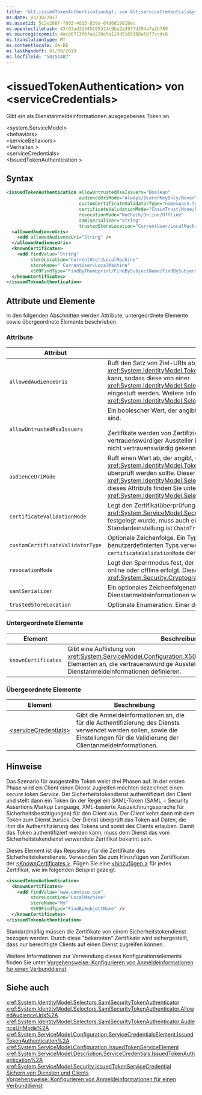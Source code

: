 ```yaml
---
title: '&lt;issuedTokenAuthentication&gt; von &lt;serviceCredentials&gt;'
ms.date: 03/30/2017
ms.assetid: 5c2e288f-f603-4d13-839a-0fd6d1981bec
ms.openlocfilehash: 43f03ad32345195324c9ba2a3977d294a7a2b789
ms.sourcegitcommit: 4ac80713f6faa220e5a119d5165308a58f7ccdc8
ms.translationtype: MT
ms.contentlocale: de-DE
ms.lasthandoff: 01/09/2019
ms.locfileid: "54151487"
---
```

# <a name="ltissuedtokenauthenticationgt-of-ltservicecredentialsgt"></a>&lt;issuedTokenAuthentication&gt; von &lt;serviceCredentials&gt;
Gibt ein als Dienstanmeldeinformationen ausgegebenes Token an.  
  
 \<system.ServiceModel>  
\<behaviors>  
\<serviceBehaviors>  
\<Verhalten >  
\<serviceCredentials>  
\<IssuedTokenAuthentication >  
  
## <a name="syntax"></a>Syntax  
  
```xml  
<issuedTokenAuthentication allowUntrustedRsaIssuers="Boolean"
                           audienceUriMode="Always/BearerKeyOnly/Never"
                           customCertificateValidatorType="namespace.typeName, [,AssemblyName] [,Version=version number] [,Culture=culture] [,PublicKeyToken=token]"
                           certificateValidationMode="ChainTrust/None/PeerTrust/PeerOrChainTrust/Custom"
                           revocationMode="NoCheck/Online/Offline"
                           samlSerializer="String"
                           trustedStoreLocation="CurrentUser/LocalMachine">
  <allowedAudienceUris>
    <add allowedAudienceUri="String" />
  </allowedAudienceUris>
  <knownCertificates>
    <add findValue="String"
         storeLocation="CurrentUser/LocalMachine"
         storeName=" CurrentUser/LocalMachine"
         x509FindType="FindByThumbprint/FindBySubjectName/FindBySubjectDistinguishedName/FindByIssuerName/FindByIssuerDistinguishedName/FindBySerialNumber/FindByTimeValid/FindByTimeNotYetValid/FindBySerialNumber/FindByTimeExpired/FindByTemplateName/FindByApplicationPolicy/FindByCertificatePolicy/FindByExtension/FindByKeyUsage/FindBySubjectKeyIdentifier" />
  </knownCertificates>
</issuedTokenAuthentication>
```  
  
## <a name="attributes-and-elements"></a>Attribute und Elemente  
 In den folgenden Abschnitten werden Attribute, untergeordnete Elemente sowie übergeordnete Elemente beschrieben.  
  
### <a name="attributes"></a>Attribute  
  
|Attribut|Beschreibung|  
|---------------|-----------------|  
|`allowedAudienceUris`|Ruft den Satz von Ziel-URIs ab, für die das <xref:System.IdentityModel.Tokens.SamlSecurityToken>-Sicherheitstoken verwendet werden kann, sodass diese von einer <xref:System.IdentityModel.Selectors.SamlSecurityTokenAuthenticator>-Instanz als gültig eingestuft werden. Weitere Informationen zur Verwendung dieses Attributs finden Sie unter <xref:System.IdentityModel.Selectors.SamlSecurityTokenAuthenticator.AllowedAudienceUris%2A>.|  
|`allowUntrustedRsaIssuers`|Ein boolescher Wert, der angibt, ob nicht vertrauenswürdige RSA-Zertifikataussteller zulässig sind.<br /><br /> Zertifikate werden von Zertifizierungsstellen signiert, damit die Echtheit überprüft wird. Ein nicht vertrauenswürdiger Aussteller ist eine Zertifizierungsstelle, die zum Signieren von Zertifikaten als nicht vertrauenswürdig gekennzeichnet ist.|  
|`audienceUriMode`|Ruft einen Wert ab, der angibt, ob <xref:System.IdentityModel.Tokens.SamlSecurityToken> des <xref:System.IdentityModel.Tokens.SamlAudienceRestrictionCondition>-Sicherheitstokens überprüft werden sollte. Dieser Wert ist vom Typ <xref:System.IdentityModel.Selectors.AudienceUriMode>. Weitere Informationen zur Verwendung dieses Attributs finden Sie unter <xref:System.IdentityModel.Selectors.SamlSecurityTokenAuthenticator.AudienceUriMode%2A>.|  
|`certificateValidationMode`|Legt den Zertifikatüberprüfungsmodus fest. Einer der gültigen Werte von <xref:System.ServiceModel.Security.X509CertificateValidationMode>. Wenn dies auf `Custom` festgelegt wurde, muss auch ein `customCertificateValidator` bereitgestellt werden. Die Standardeinstellung ist `ChainTrust`.|  
|`customCertificateValidatorType`|Optionale Zeichenfolge. Ein Typ und eine Assembly, die zum Überprüfen eines benutzerdefinierten Typs verwendet werden. Das Attribut muss festgelegt werden, wenn für `certificateValidationMode` der Wert `Custom` festgelegt wurde.|  
|`revocationMode`|Legt den Sperrmodus fest, der angibt, ob eine Sperrüberprüfung ausgeführt wird und ob diese online oder offline erfolgt. Dieses Attribut ist vom Typ <xref:System.Security.Cryptography.X509Certificates.X509RevocationMode>.|  
|`samlSerializer`|Ein optionales Zeichenfolgenattribut, das den SamlSerializer-Typ angibt, der für die Dienstanmeldeinformationen verwendet wird. Der Standardwert ist eine leere Zeichenfolge.|  
|`trustedStoreLocation`|Optionale Enumeration. Einer der beiden Systemspeicherorte: `LocalMachine` oder `CurrentUser`.|  
  
### <a name="child-elements"></a>Untergeordnete Elemente  
  
|Element|Beschreibung|  
|-------------|-----------------|  
|`knownCertificates`|Gibt eine Auflistung von <xref:System.ServiceModel.Configuration.X509CertificateTrustedIssuerElement>-Elementen an, die vertrauenswürdige Aussteller für die Dienstanmeldeinformationen definieren.|  
  
### <a name="parent-elements"></a>Übergeordnete Elemente  
  
|Element|Beschreibung|  
|-------------|-----------------|  
|[\<serviceCredentials>](../../../../../docs/framework/configure-apps/file-schema/wcf/servicecredentials.md)|Gibt die Anmeldeinformationen an, die für die Authentifizierung des Diensts verwendet werden sollen, sowie die Einstellungen für die Validierung der Clientanmeldeinformationen.|  
  
## <a name="remarks"></a>Hinweise  
 Das Szenario für ausgestellte Token weist drei Phasen auf. In der ersten Phase wird ein Client einen Dienst zugreifen möchten bezeichnet einen *secure token Service*. Der Sicherheitstokendienst authentifiziert den Client und stellt dann ein Token (in der Regel ein SAML-Token (SAML = Security Assertions Markup Language, XML-basierte Auszeichnungssprache für Sicherheitsbestätigungen) für den Client aus. Der Client kehrt dann mit dem Token zum Dienst zurück. Der Dienst überprüft das Token auf Daten, die ihm die Authentifizierung des Tokens und somit des Clients erlauben. Damit das Token authentifiziert werden kann, muss dem Dienst das vom Sicherheitstokendienst verwendete Zertifikat bekannt sein.  
  
 Dieses Element ist das Repository für die Zertifikate des Sicherheitstokendiensts. Verwenden Sie zum Hinzufügen von Zertifikaten der [ \<KnownCertificates >](../../../../../docs/framework/configure-apps/file-schema/wcf/knowncertificates.md). Fügen Sie eine [ \<hinzufügen >](../../../../../docs/framework/configure-apps/file-schema/wcf/add-of-knowncertificates.md) für jedes Zertifikat, wie im folgenden Beispiel gezeigt.  
  
```xml  
<issuedTokenAuthentication>
  <knownCertificates>
    <add findValue="www.contoso.com"
         storeLocation="LocalMachine"
         storeName="My"
         X509FindType="FindBySubjectName" />
  </knownCertificates>
</issuedTokenAuthentication>
```  
  
 Standardmäßig müssen die Zertifikate von einem Sicherheitstokendienst bezogen werden. Durch diese "bekannten" Zertifikate wird sichergestellt, dass nur berechtigte Clients auf einen Dienst zugreifen können.  
  
 Weitere Informationen zur Verwendung dieses Konfigurationselements finden Sie unter [Vorgehensweise: Konfigurieren von Anmeldeinformationen für einen Verbunddienst](../../../../../docs/framework/wcf/feature-details/how-to-configure-credentials-on-a-federation-service.md).  
  
## <a name="see-also"></a>Siehe auch  
 <xref:System.IdentityModel.Selectors.SamlSecurityTokenAuthenticator>  
 <xref:System.IdentityModel.Selectors.SamlSecurityTokenAuthenticator.AllowedAudienceUris%2A>  
 <xref:System.IdentityModel.Selectors.SamlSecurityTokenAuthenticator.AudienceUriMode%2A>  
 <xref:System.ServiceModel.Configuration.ServiceCredentialsElement.IssuedTokenAuthentication%2A>  
 <xref:System.ServiceModel.Configuration.IssuedTokenServiceElement>  
 <xref:System.ServiceModel.Description.ServiceCredentials.IssuedTokenAuthentication%2A>  
 <xref:System.ServiceModel.Security.IssuedTokenServiceCredential>  
 [Sichern von Diensten und Clients](../../../../../docs/framework/wcf/feature-details/securing-services-and-clients.md)  
 [Vorgehensweise: Konfigurieren von Anmeldeinformationen für einen Verbunddienst](../../../../../docs/framework/wcf/feature-details/how-to-configure-credentials-on-a-federation-service.md)

